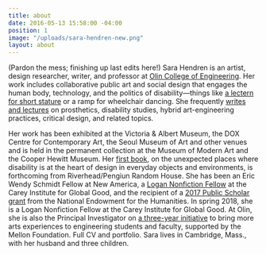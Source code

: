 ```yaml
---
title: about
date: 2016-05-13 15:58:00 -04:00
position: 1
image: "/uploads/sara-hendren-new.png"
layout: about
---
```


(Pardon the mess; finishing up last edits here!)
Sara Hendren is an artist, design researcher, writer, and professor at [Olin College of Engineering](http://www.olin.edu). Her work includes collaborative
public art and social design that engages
the human body, technology, and the politics of disability—things like [a lectern for short stature](http://aplusa.org/projects/alterpodium-amanda-cachia/) or a ramp for wheelchair dancing. She frequently
[writes and lectures](https://sarahendren.com/projects-lab/) on prosthetics,
disability studies, hybrid art-engineering practices, critical design, and related topics.

Her work has been exhibited at the Victoria & Albert Museum, the DOX Centre for Contemporary Art, the Seoul Museum of Art and other venues and is held in the permanent collection at the Museum of
Modern Art  and the Cooper Hewitt Museum. Her [first book](https://sarahendren.com/projects-lab/first-book/), on
the unexpected places where disability
is at the heart of design in everyday
objects and environments, is forthcoming
from Riverhead/Pengiun Random House. She has been an Eric
Wendy Schmidt Fellow at New America, a [Logan Nonfiction Fellow](https://careyinstitute.org/index/sara-hendren/) at the Carey Institute for Global Good, and
the recipient of a [2017 Public Scholar
grant](https://www.washingtonpost.com/entertainment/books/2017-neh-grants-encourage-great-scholarship-for-nonscholars-to-enjoy/2017/08/01/6e0e74f2-76e9-11e7-8f39-eeb7d3a2d304_story.html?utm_term=.2c5f820b38a4) from the National Endowment for the Humanities. In spring 2018, she is
a Logan Nonfiction Fellow at the Carey
Institute for Global Good. At Olin, she
is also the Principal Investigator on [a
three-year initiative](http://www.olin.edu/collaborate/sketch-model/) to bring more arts
experiences to engineering students and
faculty, supported by the Mellon Foundation.
Full CV and portfolio. Sara lives in Cambridge, Mass., with her husband and three children.
